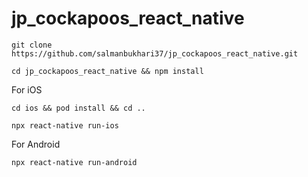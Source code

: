 # jp_cockapoos_react_native

`git clone https://github.com/salmanbukhari37/jp_cockapoos_react_native.git`

`cd jp_cockapoos_react_native && npm install`

For iOS

`cd ios && pod install && cd ..`

`npx react-native run-ios`

For Android

`npx react-native run-android`
